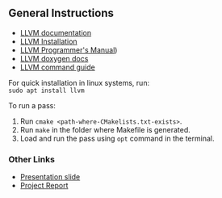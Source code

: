 ## General Instructions ##

* [LLVM documentation](http://llvm.org/docs/)
* [LLVM Installation](http://llvm.org/docs/GettingStarted.html)
* [LLVM Programmer's Manual](http://llvm.org/docs/ProgrammersManual.html))
* [LLVM doxygen docs](http://llvm.org/doxygen/)
* [LLVM command guide](http://llvm.org/docs/CommandGuide/index.html)

For quick installation in linux systems, run:  
`sudo apt install llvm`

To run a pass:  
1. Run `cmake <path-where-CMakelists.txt-exists>`.
2. Run `make` in the folder where Makefile is generated.
3. Load and run the pass using `opt` command in the terminal.

### Other Links ###

* [Presentation slide](https://docs.google.com/presentation/d/1jBPP7FKt7vHysRDN3YPm-aOy1tw3BFg-UcfufJU_kvI/edit?usp=sharing)
* [Project Report](https://docs.google.com/document/d/1I1xvR2hB1kRO3JJjF6dujbLRYlxg4c4HF-KYbi8G2FY/edit?usp=sharing)
